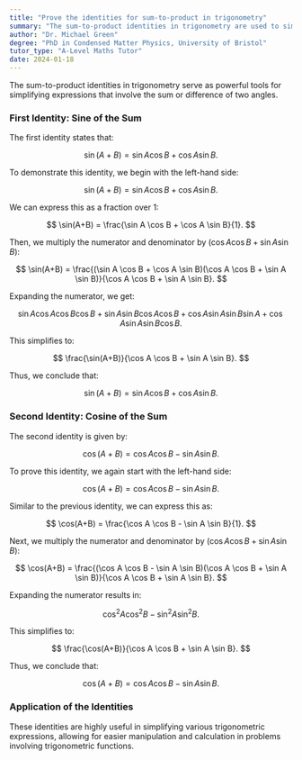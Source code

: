 ```yaml
---
title: "Prove the identities for sum-to-product in trigonometry"
summary: "The sum-to-product identities in trigonometry are used to simplify trigonometric expressions involving the sum or difference of two angles."
author: "Dr. Michael Green"
degree: "PhD in Condensed Matter Physics, University of Bristol"
tutor_type: "A-Level Maths Tutor"
date: 2024-01-18
---
```


The sum-to-product identities in trigonometry serve as powerful tools for simplifying expressions that involve the sum or difference of two angles. 

### First Identity: Sine of the Sum

The first identity states that:

$$
\sin(A+B) = \sin A \cos B + \cos A \sin B.
$$

To demonstrate this identity, we begin with the left-hand side:

$$
\sin(A+B) = \sin A \cos B + \cos A \sin B.
$$

We can express this as a fraction over 1:

$$
\sin(A+B) = \frac{\sin A \cos B + \cos A \sin B}{1}.
$$

Then, we multiply the numerator and denominator by $(\cos A \cos B + \sin A \sin B)$:

$$
\sin(A+B) = \frac{(\sin A \cos B + \cos A \sin B)(\cos A \cos B + \sin A \sin B)}{\cos A \cos B + \sin A \sin B}.
$$

Expanding the numerator, we get:

$$
\sin A \cos A \cos B \cos B + \sin A \sin B \cos A \cos B + \cos A \sin A \sin B \sin A + \cos A \sin A \sin B \cos B.
$$

This simplifies to:

$$
\frac{\sin(A+B)}{\cos A \cos B + \sin A \sin B}.
$$

Thus, we conclude that:

$$
\sin(A+B) = \sin A \cos B + \cos A \sin B.
$$

### Second Identity: Cosine of the Sum

The second identity is given by:

$$
\cos(A+B) = \cos A \cos B - \sin A \sin B.
$$

To prove this identity, we again start with the left-hand side:

$$
\cos(A+B) = \cos A \cos B - \sin A \sin B.
$$

Similar to the previous identity, we can express this as:

$$
\cos(A+B) = \frac{\cos A \cos B - \sin A \sin B}{1}.
$$

Next, we multiply the numerator and denominator by $(\cos A \cos B + \sin A \sin B)$:

$$
\cos(A+B) = \frac{(\cos A \cos B - \sin A \sin B)(\cos A \cos B + \sin A \sin B)}{\cos A \cos B + \sin A \sin B}.
$$

Expanding the numerator results in:

$$
\cos^2 A \cos^2 B - \sin^2 A \sin^2 B.
$$

This simplifies to:

$$
\frac{\cos(A+B)}{\cos A \cos B + \sin A \sin B}.
$$

Thus, we conclude that:

$$
\cos(A+B) = \cos A \cos B - \sin A \sin B.
$$

### Application of the Identities

These identities are highly useful in simplifying various trigonometric expressions, allowing for easier manipulation and calculation in problems involving trigonometric functions.
    